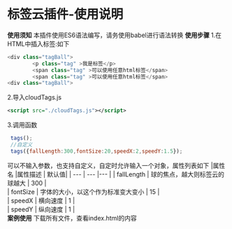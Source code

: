 # 标签云插件-使用说明
**使用须知**
本插件使用ES6语法编写，请务使用babel进行语法转换
**使用步骤**
1.在HTML中插入标签:如下
``` javascript
<div class="tagBall">
        <p class="tag" >我是标签</p>
		<span class="tag" >可以使用任意html标签</span>
		<span class="tag" >可以使用任意html标签</span>
<div class="tagBall">
```
2.导入cloudTags.js

``` xml
<script src="./cloudTags.js"></script>
```
3.调用函数
``` javascript
 tags();
 //自定义
 tags({fallLength:300,fontSize:20,speedX:2,speedY:1.5});
```
可以不输入参数，也支持自定义，自定时允许输入一个对象，属性列表如下
|属性名     |属性描述     | 默认值| 
| --- | --- |--- |
|   fallLength  |  球的焦点，越大则标签云的球越大   |  300  |    
|  fontSize   | 字体的大小，以这个作为标准变大变小    | 15   |    
|   speedX | 横向速度    | 1   |    
|   speedY  | 纵向速度    |  1  |    
**案例使用**
下载所有文件，查看index.html的内容
